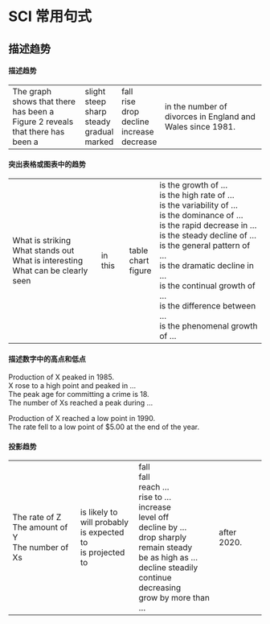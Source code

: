 # SCI 常用句式

## 描述趋势

#### 描述趋势

|                                                              |                                                              |                                                              |                                                            |
| ------------------------------------------------------------ | ------------------------------------------------------------ | ------------------------------------------------------------ | ---------------------------------------------------------- |
| The graph shows that there has been a<br/>Figure 2  reveals that there has been a | slight<br/>steep<br/>sharp<br/>steady<br/>gradual<br/>marked | fall<br/>rise<br/>drop<br/>decline<br/>increase<br/>decrease | in the number of divorces in England and Wales since 1981. |

#### 突出表格或图表中的趋势

|                                                              |         |                            |                                                              |
| ------------------------------------------------------------ | ------- | -------------------------- | ------------------------------------------------------------ |
| What is striking<br/>What stands out<br/>What is interesting<br/>What can be clearly seen | in this | table<br/>chart<br/>figure | is the growth of …<br/>is the high rate of …<br/>is the variability of …<br/>is the dominance of …<br/>is the rapid decrease in …<br/>is the steady decline of …<br/>is the general pattern of …<br/>is the dramatic decline in …<br/>is the continual growth of …<br/>is the difference between …<br/>is the phenomenal growth of … |

#### 描述数字中的高点和低点

Production of X peaked in 1985.<br/>
X rose to a high point and peaked in …<br/>
The peak age for committing a crime is 18.<br/>
The number of Xs reached a peak during …<br/>

Production of X reached a low point in 1990.<br/>
The rate fell to a low point of $5.00 at the end of the year.<br/>

#### 投影趋势

|                                                        |                                                              |                                                              |             |
| ------------------------------------------------------ | ------------------------------------------------------------ | ------------------------------------------------------------ | ----------- |
| The rate of Z<br/>The amount of Y<br/>The number of Xs | is likely to<br/>will probably<br/>is expected to<br/>is projected to | fall<br/>fall<br/>reach …<br/>rise to …<br/>increase<br/>level off<br/>decline by …<br/>drop sharply<br/>remain steady<br/>be as high as …<br/>decline steadily<br/>continue decreasing<br/>grow by more than … | after 2020. |

